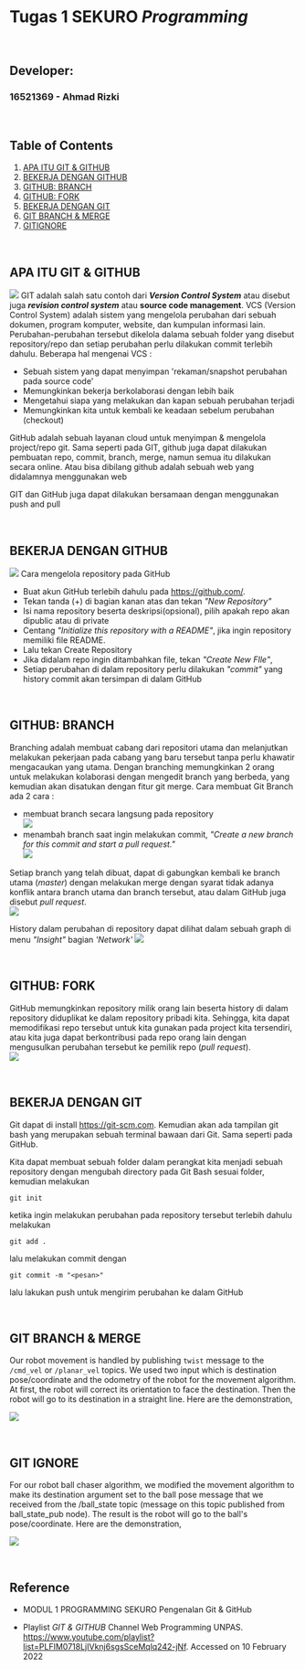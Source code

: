 # Tugas 1 SEKURO *Programming*

<p>&nbsp;</p>

## Developer:
### 16521369 - Ahmad Rizki

<p>&nbsp;</p>

## Table of Contents
1. [APA ITU GIT & GITHUB](https://www.youtube.com/watch?v=lTMZxWMjXQU&list=PLFIM0718LjIVknj6sgsSceMqlq242-jNf&index=1&t=710s)
2. [BEKERJA DENGAN GITHUB](https://www.youtube.com/watch?v=Q3Id0DgcrXY&list=PLFIM0718LjIVknj6sgsSceMqlq242-jNf&index=2&t=421s)
3. [GITHUB: BRANCH](https://www.youtube.com/watch?v=k1QXd-8VbPY&list=PLFIM0718LjIVknj6sgsSceMqlq242-jNf&index=3&t=723s)
4. [GITHUB: FORK](https://www.youtube.com/watch?v=8rry2ncZmfg&list=PLFIM0718LjIVknj6sgsSceMqlq242-jNf&index=4)
5. [BEKERJA DENGAN GIT](https://www.youtube.com/watch?v=e-6OkXRqWaE&list=PLFIM0718LjIVknj6sgsSceMqlq242-jNf&index=5)
6. [GIT BRANCH & MERGE](https://www.youtube.com/watch?v=EGl7KxVOyNs&list=PLFIM0718LjIVknj6sgsSceMqlq242-jNf&index=6)
7. [GITIGNORE](https://www.youtube.com/watch?v=LK3kX4n-vLM&list=PLFIM0718LjIVknj6sgsSceMqlq242-jNf&index=12)

<p>&nbsp;</p>

## APA ITU GIT & GITHUB
![](github-halovina.png)
GIT adalah salah satu contoh dari ***Version Control System*** atau disebut juga ***revision control system*** atau **source code management**. VCS (Version Control System) adalah sistem yang mengelola perubahan dari sebuah dokumen, program komputer, website, dan kumpulan informasi lain. Perubahan-perubahan tersebut dikelola dalama sebuah folder yang disebut repository/repo dan setiap perubahan perlu dilakukan commit terlebih dahulu.
Beberapa hal mengenai VCS :
- Sebuah sistem yang dapat menyimpan 'rekaman/snapshot perubahan pada source code'
- Memungkinkan bekerja berkolaborasi dengan lebih baik
- Mengetahui siapa yang melakukan dan kapan sebuah perubahan terjadi
- Memungkinkan kita untuk kembali ke keadaan sebelum perubahan (checkout)

GitHub adalah sebuah layanan cloud untuk menyimpan & mengelola project/repo git. Sama seperti pada GIT, github juga dapat dilakukan pembuatan repo, commit, branch, merge, namun semua itu dilakukan secara online. Atau bisa dibilang github adalah sebuah web yang didalamnya menggunakan web

GIT dan GitHub juga dapat dilakukan bersamaan dengan menggunakan push and pull

<p>&nbsp;</p>

## BEKERJA DENGAN GITHUB
![](bagian2.png)
Cara mengelola repository pada GitHub
- Buat akun GitHub terlebih dahulu pada https://github.com/.
- Tekan tanda (+) di bagian kanan atas dan tekan *"New Repository"*
- Isi nama repository beserta deskripsi(opsional), pilih apakah repo akan dipublic atau di private
- Centang *"Initialize this repository with a README"*, jika ingin repository memiliki file README.
- Lalu tekan Create Repository
- Jika didalam repo ingin ditambahkan file, tekan *"Create New FIle"*, 
- Setiap perubahan di dalam repository perlu dilakukan *"commit"* yang history commit akan tersimpan di dalam GitHub

<p>&nbsp;</p>

## GITHUB: BRANCH
Branching adalah membuat cabang dari repositori utama dan melanjutkan melakukan pekerjaan pada cabang yang baru tersebut tanpa perlu khawatir mengacaukan yang utama. Dengan branching memungkinkan 2 orang untuk melakukan kolaborasi dengan mengedit branch yang berbeda, yang kemudian akan disatukan dengan fitur git merge. Cara membuat Git Branch ada 2 cara :
- membuat branch secara langsung pada repository
<br> ![](cara1bag3.png) </br>
- menambah branch saat ingin melakukan commit, *"Create a new branch for this commit and start a pull request."*
<br> ![](cara2bag3.png) </br>

Setiap branch yang telah dibuat, dapat di gabungkan kembali ke branch utama (*master*) dengan melakukan merge dengan syarat tidak adanya konflik antara branch utama dan branch tersebut, atau dalam GitHub juga disebut *pull request*.
<br> ![](bagian-3.png) </br>

History dalam perubahan di repository dapat dilihat dalam sebuah graph di menu *"Insight"* bagian *'Network'*
![](graphbag3.png)

<p>&nbsp;</p>

## GITHUB: FORK
GitHub memungkinkan repository milik orang lain beserta history di dalam repository diduplikat ke dalam repository pribadi kita. Sehingga, kita dapat memodifikasi repo tersebut untuk kita gunakan pada project kita tersendiri, atau kita juga dapat berkontribusi pada repo orang lain dengan mengusulkan perubahan tersebut ke pemilik repo (*pull request*).
<br>![](bagian4.png)</br>

<p>&nbsp;</p>

## BEKERJA DENGAN GIT

Git dapat di install https://git-scm.com. Kemudian akan ada tampilan git bash yang merupakan sebuah terminal bawaan dari Git. Sama seperti pada GitHub. 

Kita dapat membuat sebuah folder dalam perangkat kita menjadi sebuah repository dengan mengubah directory pada Git Bash sesuai folder, kemudian melakukan
```
git init
```
ketika ingin melakukan perubahan pada repository tersebut terlebih dahulu melakukan
```
git add .
```
lalu melakukan commit dengan
```
git commit -m "<pesan>"
```
lalu lakukan push untuk mengirim perubahan ke dalam GitHub

<p>&nbsp;</p>

## GIT BRANCH & MERGE
Our robot movement is handled by publishing `twist` message to the `/cmd_vel` or `/planar_vel` topics. We used two input which is destination pose/coordinate and the odometry of the robot for the movement algorithm. At first, the robot will correct its orientation to face the destination. Then the robot will go to its destination in a straight line. Here are the demonstration,

![](photos/movement2.gif)

<p>&nbsp;</p>

## GIT IGNORE
For our robot ball chaser algorithm, we modified the movement algorithm to make its destination argument set to the ball pose message that we received from the /ball_state topic (message on this topic published from ball_state_pub node). The result is the robot will go to the ball's pose/coordinate. Here are the demonstration,

![](photos/ball_chaser2.gif)

<p>&nbsp;</p>

## Reference <a name = "ref"></a>

- MODUL 1 PROGRAMMING SEKURO Pengenalan Git & GitHub

- Playlist *GIT & GITHUB* Channel Web Programming UNPAS. https://www.youtube.com/playlist?list=PLFIM0718LjIVknj6sgsSceMqlq242-jNf. Accessed on 10 February 2022